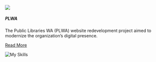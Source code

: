 <section class="tile">


<img class="project-img responsive" src="/assets/plwa.webp">

##### PLWA

The Public Libraries WA (PLWA) website redevelopment project aimed to modernize the organization’s digital presence.

[Read More](./portfolio/plwa)

![My Skills](https://skillicons.dev/icons?i=wordpress,figma,tailwind)

</section>


